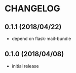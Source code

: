 # CHANGELOG

## 0.1.1 (2018/04/22)

* depend on flask-mail-bundle

## 0.1.0 (2018/04/08)

* initial release
